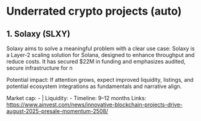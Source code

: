 # Underrated crypto projects (auto)

## 1. Solaxy (SLXY)
Solaxy aims to solve a meaningful problem with a clear use case: Solaxy is a Layer-2 scaling solution for Solana, designed to enhance throughput and reduce costs. It has secured $22M in funding and emphasizes audited, secure infrastructure for n

Potential impact: If attention grows, expect improved liquidity, listings, and potential ecosystem integrations as fundamentals and narrative align.

Market cap: - | Liquidity: -
Timeline: 9–12 months
Links: https://www.ainvest.com/news/innovative-blockchain-projects-drive-august-2025-presale-momentum-2508/
